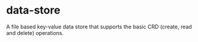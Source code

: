 # data-store
A file based key-value data store that supports the basic CRD (create, read and delete) operations.
